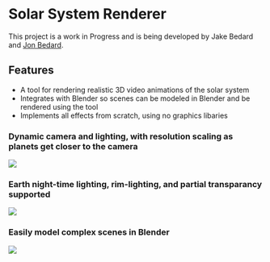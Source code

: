 # Solar System Renderer

This project is a work in Progress and is being developed by Jake Bedard and [Jon Bedard](https://github.com/bedardjo/). 

## Features
 - A tool for rendering realistic 3D video animations of the solar system
 - Integrates with Blender so scenes can be modeled in Blender and be rendered using the tool
 - Implements all effects from scratch, using no graphics libaries

### Dynamic camera and lighting, with resolution scaling as planets get closer to the camera
![](gifs/saturn.gif)

### Earth night-time lighting, rim-lighting, and partial transparancy supported
![](gifs/earth_close.gif)

### Easily model complex scenes in Blender
![](gifs/two_spheres.gif)
